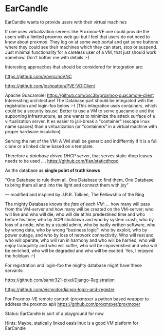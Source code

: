 # EarCandle
EarCandle wants to provide users with their virtual machines 

If one uses virtualization servers like Proxmox-VE one could provide the users with a limited proxmox web gui but I feel that users do not need to know about proxmox. They log on at some web portal and get some buttons where they could see their machines which they can start, stop or suspend.
Just minimal functionality for a careless user of a VM, that just should work somehow. Don't bother me with details :-)



Interesting approaches that should be considered for integration are:

https://github.com/novnc/noVNC

https://github.com/joshpatten/PVE-VDIClient

Apache Guacamole!
https://github.com/osc3b/proxmox-guacamole-client
Interessting architecture! The Database part should be integrated with the registration and login-foo below :-)
(This integration uses containers, which could be a security issuse. Better to use a VM to serve guacamole and the supporting infrastructure, as
one wants to minimize the attack surface of a virtualization server. It es easier to jail-break a "container" (escape linux name spaces) than a virtualization (or "containers" in a virtual machine with proper hardware insulation)

Serving the net of the VM:
A VM shall be generic and indifferntly if it is a full clone or a linked clone based on a template.

Therefore a *database driven DHCP server*, that serves static dhcp leases needs to be used ....
https://github.com/flan/staticdhcpd

As the database as **single point of truth knows** 

“One Database to rule them all,
One Database to find them,
One Database to bring them all
and into the light and connect them with joy”

― modified and inspired by J.R.R. Tolkien, The Fellowship of the Ring 


The mighty Database knows the *fate of each VM*:
... how many will pass from the VM-server and how many will be created on the VM-server; who will live and who will die; who will die at his predestined time and who before his time; who by ACPI shutdown and who by system crash, who by loss of a node, who by a stupid admin, who by badly written software, who by wrong data, who by wrong "business logic", who by exploit, who by power outage, and who by loss of network connectivity. Who will rest and who will operate, who will run in harmony and who will be harried, who will enjoy tranquillity and who will suffer, who will be impoverished and who will be enriched, who will be degraded and who will be exalted. 
Yes, I enjoyed the holidays :-)


For registration and login-foo the mighty database might have these servants:

https://github.com/samir321-pixel/Django-Registration

https://github.com/vismodo/django-login-and-register



For Proxmox-VE remote control:
(proxmoxer a python based wrapper to address the proxmox api)
https://github.com/proxmoxer/proxmoxer


Status:
EarCandle is sort of a playground for now.


Hints: Maybe, statically linked oasislinux is a good VM platform for EarCandle
